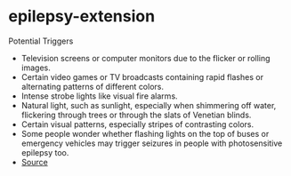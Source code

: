 # epilepsy-extension

Potential Triggers

* Television screens or computer monitors due to the flicker or rolling images.
* Certain video games or TV broadcasts containing rapid flashes or alternating patterns of different colors.
* Intense strobe lights like visual fire alarms.
* Natural light, such as sunlight, especially when shimmering off water, flickering through trees or through the slats of Venetian blinds.
* Certain visual patterns, especially stripes of contrasting colors.
* Some people wonder whether flashing lights on the top of buses or emergency vehicles may trigger seizures in people with photosensitive epilepsy too.
* [Source](https://www.epilepsy.com/learn/triggers-seizures/photosensitivity-and-seizures)